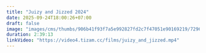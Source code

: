 ```yaml
---
title: "Juizy and Jizzed 2024"
date: 2025-09-24T18:00:26+07:00
draft: false
image: "images/cms/thumbs/906b41f93f7a5e992827fd2c7f47051e90169219/72964_sochnaya_i_obkonchannaya_240_335_0_70.jpg"
duration: 2:39:13
linkVideo: "https://video4.tizam.cc/films/juizy_and_jizzed.mp4"
---
```

